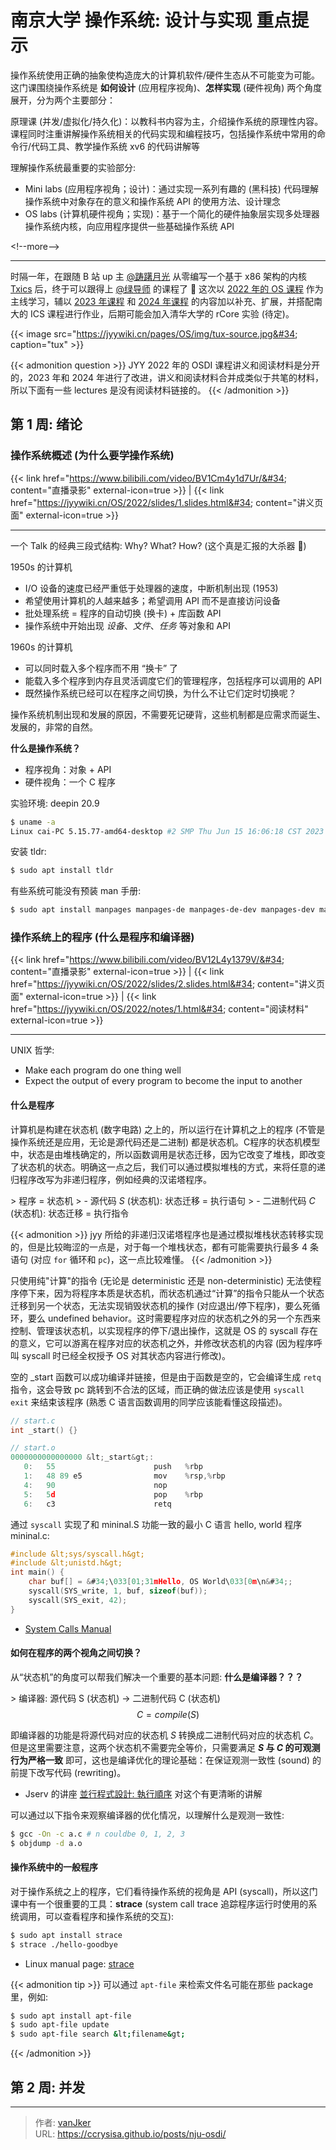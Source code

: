 # 南京大学 操作系统: 设计与实现 重点提示


操作系统使用正确的抽象使构造庞大的计算机软件/硬件生态从不可能变为可能。这门课围绕操作系统是 **如何设计** (应用程序视角)、**怎样实现** (硬件视角) 两个角度展开，分为两个主要部分：

原理课 (并发/虚拟化/持久化)：以教科书内容为主，介绍操作系统的原理性内容。课程同时注重讲解操作系统相关的代码实现和编程技巧，包括操作系统中常用的命令行/代码工具、教学操作系统 xv6 的代码讲解等

理解操作系统最重要的实验部分:
- Mini labs (应用程序视角；设计)：通过实现一系列有趣的 (黑科技) 代码理解操作系统中对象存在的意义和操作系统 API 的使用方法、设计理念
- OS labs (计算机硬件视角；实现)：基于一个简化的硬件抽象层实现多处理器操作系统内核，向应用程序提供一些基础操作系统 API

&lt;!--more--&gt;

---

时隔一年，在跟随 B 站 up 主 [@踌躇月光](https://space.bilibili.com/491131440/) 从零编写一个基于 x86 架构的内核 [Txics](https://github.com/vanJker/TXOS) 后，终于可以跟得上 [@绿导师](https://space.bilibili.com/202224425) 的课程了 :rofl: 这次以 [2022 年的 OS 课程](https://jyywiki.cn/OS/2022/index.html) 作为主线学习，辅以 [2023 年课程](https://jyywiki.cn/OS/2023/index.html) 和 [2024 年课程](https://jyywiki.cn/OS/2024/index.html) 的内容加以补充、扩展，并搭配南大的 ICS 课程进行作业，后期可能会加入清华大学的 rCore 实验 (待定)。

{{&lt; image src=&#34;https://jyywiki.cn/pages/OS/img/tux-source.jpg&#34; caption=&#34;tux&#34; &gt;}}

{{&lt; admonition question &gt;}}
JYY 2022 年的 OSDI 课程讲义和阅读材料是分开的，2023 年和 2024 年进行了改进，讲义和阅读材料合并成类似于共笔的材料，所以下面有一些 lectures 是没有阅读材料链接的。
{{&lt; /admonition &gt;}}

## 第 1 周: 绪论

### 操作系统概述 (为什么要学操作系统)

{{&lt; link href=&#34;https://www.bilibili.com/video/BV1Cm4y1d7Ur/&#34; content=&#34;直播录影&#34; external-icon=true &gt;}}
|
{{&lt; link href=&#34;https://jyywiki.cn/OS/2022/slides/1.slides.html&#34; content=&#34;讲义页面&#34; external-icon=true &gt;}}

---

一个 Talk 的经典三段式结构: Why? What? How? (这个真是汇报的大杀器 :rofl:)

1950s 的计算机
- I/O 设备的速度已经严重低于处理器的速度，中断机制出现 (1953)
- 希望使用计算机的人越来越多；希望调用 API 而不是直接访问设备
- 批处理系统 = 程序的自动切换 (换卡) &#43; 库函数 API
- 操作系统中开始出现 *设备*、*文件*、*任务* 等对象和 API

1960s 的计算机
- 可以同时载入多个程序而不用 “换卡” 了
- 能载入多个程序到内存且灵活调度它们的管理程序，包括程序可以调用的 API
- 既然操作系统已经可以在程序之间切换，为什么不让它们定时切换呢？

操作系统机制出现和发展的原因，不需要死记硬背，这些机制都是应需求而诞生、发展的，非常的自然。

**什么是操作系统？**
- 程序视角：对象 &#43; API
- 硬件视角：一个 C 程序

实验环境: deepin 20.9
```bash
$ uname -a
Linux cai-PC 5.15.77-amd64-desktop #2 SMP Thu Jun 15 16:06:18 CST 2023 x86_64 GNU/Linux
```

安装 tldr:
```bash
$ sudo apt install tldr
```

有些系统可能没有预装 man 手册:
```bash
$ sudo apt install manpages manpages-de manpages-de-dev manpages-dev manpages-posix manpages-posix-dev glibc-doc
```

### 操作系统上的程序 (什么是程序和编译器)

{{&lt; link href=&#34;https://www.bilibili.com/video/BV12L4y1379V/&#34; content=&#34;直播录影&#34; external-icon=true &gt;}}
|
{{&lt; link href=&#34;https://jyywiki.cn/OS/2022/slides/2.slides.html&#34; content=&#34;讲义页面&#34; external-icon=true &gt;}}
|
{{&lt; link href=&#34;https://jyywiki.cn/OS/2022/notes/1.html&#34; content=&#34;阅读材料&#34; external-icon=true &gt;}}

---

UNIX 哲学:
- Make each program do one thing well
- Expect the output of every program to become the input to another

#### 什么是程序

计算机是构建在状态机 (数字电路) 之上的，所以运行在计算机之上的程序 (不管是操作系统还是应用，无论是源代码还是二进制) 都是状态机。C程序的状态机模型中，状态是由堆栈确定的，所以函数调用是状态迁移，因为它改变了堆栈，即改变了状态机的状态。明确这一点之后，我们可以通过模拟堆栈的方式，来将任意的递归程序改写为非递归程序，例如经典的汉诺塔程序。

&gt; 程序 = 状态机
&gt; - 源代码 $S$ (状态机): 状态迁移 = 执行语句
&gt; - 二进制代码 $C$ (状态机): 状态迁移 = 执行指令

{{&lt; admonition &gt;}}
jyy 所给的非递归汉诺塔程序也是通过模拟堆栈状态转移实现的，但是比较晦涩的一点是，对于每一个堆栈状态，都有可能需要执行最多 4 条语句 (对应 `for` 循环和 `pc`)，这一点比较难懂。
{{&lt; /admonition &gt;}}

只使用纯&#34;计算&#34;的指令 (无论是 deterministic 还是 non-deterministic) 无法使程序停下来，因为将程序本质是状态机，而状态机通过“计算”的指令只能从一个状态迁移到另一个状态，无法实现销毁状态机的操作 (对应退出/停下程序)，要么死循环，要么 undefined behavior。这时需要程序对应的状态机之外的另一个东西来控制、管理该状态机，以实现程序的停下/退出操作，这就是 OS 的 syscall 存在的意义，它可以游离在程序对应的状态机之外，并修改状态机的内容 (因为程序呼叫 syscall 时已经全权授予 OS 对其状态内容进行修改)。

空的 _start 函数可以成功编译并链接，但是由于函数是空的，它会编译生成 `retq` 指令，这会导致 pc 跳转到不合法的区域，而正确的做法应该是使用 `syscall exit` 来结束该程序 (熟悉 C 语言函数调用的同学应该能看懂这段描述)。

```c
// start.c
int _start() {}

// start.o
0000000000000000 &lt;_start&gt;:
   0:   55                      push   %rbp
   1:   48 89 e5                mov    %rsp,%rbp
   4:   90                      nop
   5:   5d                      pop    %rbp
   6:   c3                      retq   
```

通过 `syscall` 实现了和 mininal.S 功能一致的最小 C 语言 hello, world 程序 mininal.c:

```c
#include &lt;sys/syscall.h&gt;
#include &lt;unistd.h&gt;
int main() {
    char buf[] = &#34;\033[01;31mHello, OS World\033[0m\n&#34;;
    syscall(SYS_write, 1, buf, sizeof(buf));
    syscall(SYS_exit, 42);
}
```

- [System Calls Manual](https://man7.org/linux/man-pages/man2/syscall.2.html)

#### 如何在程序的两个视角之间切换？

从“状态机”的角度可以帮我们解决一个重要的基本问题: **什么是编译器？？？**

&gt; 编译器: 源代码 S (状态机) $\rightarrow$ 二进制代码 C (状态机)
$$C=compile(S)$$

即编译器的功能是将源代码对应的状态机 $S$ 转换成二进制代码对应的状态机 $C$。但是这里需要注意，这两个状态机不需要完全等价，只需要满足 **$S$ 与 $C$ 的可观测行为严格一致** 即可，这也是编译优化的理论基础：在保证观测一致性 (sound) 的前提下改写代码 (rewriting)。

- Jserv 的讲座 [並行程式設計: 執行順序](https://hackmd.io/@sysprog/concurrency/%2F%40sysprog%2Fconcurrency-ordering) 对这个有更清晰的讲解

可以通过以下指令来观察编译器的优化情况，以理解什么是观测一致性:

```bash
$ gcc -On -c a.c # n couldbe 0, 1, 2, 3
$ objdump -d a.o
```

#### 操作系统中的一般程序

对于操作系统之上的程序，它们看待操作系统的视角是 API (syscall)，所以这门课中有一个很重要的工具：**strace** (system call trace 追踪程序运行时使用的系统调用，可以查看程序和操作系统的交互):

```bash
$ sudo apt install strace
$ strace ./hello-goodbye
```

- Linux manual page: [strace](https://man7.org/linux/man-pages/man1/strace.1.html)

{{&lt; admonition tip &gt;}}
可以通过 `apt-file` 来检索文件名可能在那些 package 里，例如:

```bash
$ sudo apt install apt-file
$ sudo apt-file update
$ sudo apt-file search &lt;filename&gt;
```
{{&lt; /admonition &gt;}}

## 第 2 周: 并发


---

> 作者: [vanJker](https://github.com/vanJker)  
> URL: https://ccrysisa.github.io/posts/nju-osdi/  

